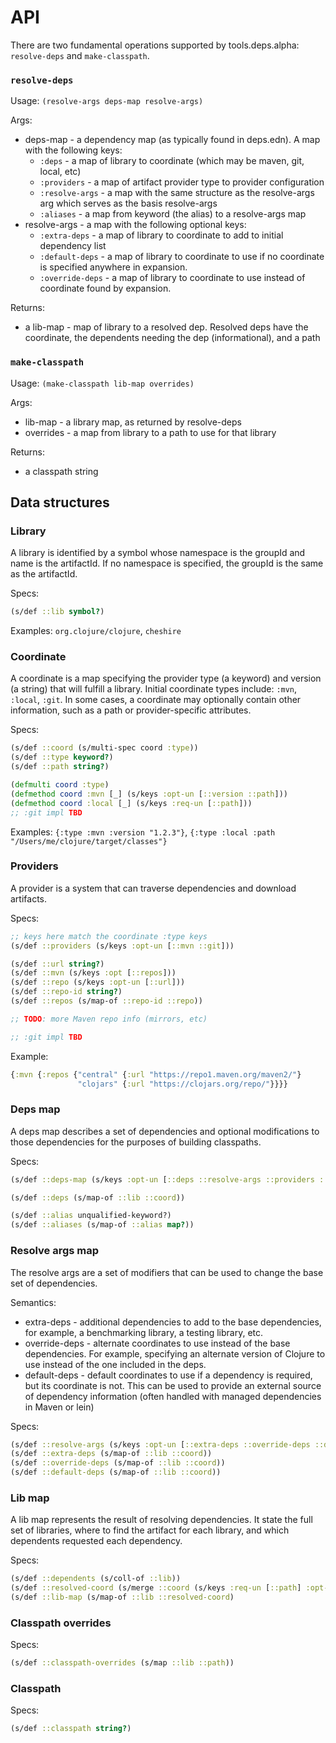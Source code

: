 # API

There are two fundamental operations supported by tools.deps.alpha: `resolve-deps` and `make-classpath`.

### `resolve-deps`

Usage: `(resolve-args deps-map resolve-args)`

Args:

* deps-map - a dependency map (as typically found in deps.edn). A map with the following keys:
    * `:deps` - a map of library to coordinate (which may be maven, git, local, etc)
    * `:providers` - a map of artifact provider type to provider configuration
    * `:resolve-args` - a map with the same structure as the resolve-args arg which serves as the basis resolve-args
    * `:aliases` - a map from keyword (the alias) to a resolve-args map
* resolve-args - a map with the following optional keys:
    * `:extra-deps` - a map of library to coordinate to add to initial dependency list
    * `:default-deps` - a map of library to coordinate to use if no coordinate is specified anywhere in expansion.
    * `:override-deps` - a map of library to coordinate to use instead of coordinate found by expansion.

Returns:

* a lib-map - map of library to a resolved dep. Resolved deps have the coordinate, the dependents needing the dep (informational), and a path

### `make-classpath`

Usage: `(make-classpath lib-map overrides)`

Args:

* lib-map - a library map, as returned by resolve-deps
* overrides - a map from library to a path to use for that library

Returns:

* a classpath string

## Data structures

### Library

A library is identified by a symbol whose namespace is the groupId and name is the artifactId. If no namespace is specified, the groupId is the same as the artifactId.

Specs:

```clojure
(s/def ::lib symbol?)
```

Examples: `org.clojure/clojure`, `cheshire`

### Coordinate

A coordinate is a map specifying the provider type (a keyword) and version (a string) that will fulfill a library. Initial coordinate types include: `:mvn`, `:local`, `:git`. In some cases, a coordinate may optionally contain other information, such as a path or provider-specific attributes.

Specs:

```clojure
(s/def ::coord (s/multi-spec coord :type))
(s/def ::type keyword?)
(s/def ::path string?)

(defmulti coord :type)
(defmethod coord :mvn [_] (s/keys :opt-un [::version ::path]))
(defmethod coord :local [_] (s/keys :req-un [::path]))
;; :git impl TBD
```

Examples: `{:type :mvn :version "1.2.3"}`, `{:type :local :path "/Users/me/clojure/target/classes"}`

### Providers

A provider is a system that can traverse dependencies and download artifacts.

Specs:

```clojure
;; keys here match the coordinate :type keys
(s/def ::providers (s/keys :opt-un [::mvn ::git]))

(s/def ::url string?)
(s/def ::mvn (s/keys :opt [::repos]))
(s/def ::repo (s/keys :opt-un [::url]))
(s/def ::repo-id string?)
(s/def ::repos (s/map-of ::repo-id ::repo))

;; TODO: more Maven repo info (mirrors, etc)

;; :git impl TBD
```

Example:

```clojure
{:mvn {:repos {"central" {:url "https://repo1.maven.org/maven2/"}
               "clojars" {:url "https://clojars.org/repo/"}}}}
```

### Deps map

A deps map describes a set of dependencies and optional modifications to those dependencies for the purposes of building classpaths.

Specs:

```clojure
(s/def ::deps-map (s/keys :opt-un [::deps ::resolve-args ::providers ::aliases]))

(s/def ::deps (s/map-of ::lib ::coord))

(s/def ::alias unqualified-keyword?)
(s/def ::aliases (s/map-of ::alias map?))
```

### Resolve args map

The resolve args are a set of modifiers that can be used to change the base set of
dependencies.

Semantics:

* extra-deps - additional dependencies to add to the base dependencies, for example, a benchmarking library, a testing library, etc.
* override-deps - alternate coordinates to use instead of the base dependencies. For example, specifying an alternate version of Clojure to use instead of the one included in the deps.
* default-deps - default coordinates to use if a dependency is required, but its coordinate is not. This can be used to provide an external source of dependency information (often handled with managed dependencies in Maven or lein)

Specs:

```clojure
(s/def ::resolve-args (s/keys :opt-un [::extra-deps ::override-deps ::default-deps]))
(s/def ::extra-deps (s/map-of ::lib ::coord))
(s/def ::override-deps (s/map-of ::lib ::coord))
(s/def ::default-deps (s/map-of ::lib ::coord))
```

### Lib map

A lib map represents the result of resolving dependencies. It state the full set of
libraries, where to find the artifact for each library, and which dependents requested
each dependency.

Specs:

```clojure
(s/def ::dependents (s/coll-of ::lib))
(s/def ::resolved-coord (s/merge ::coord (s/keys :req-un [::path] :opt-un [::dependents])))
(s/def ::lib-map (s/map-of ::lib ::resolved-coord)
```

### Classpath overrides

Specs:

```clojure
(s/def ::classpath-overrides (s/map ::lib ::path))
```

### Classpath

Specs:

```clojure
(s/def ::classpath string?)
```
